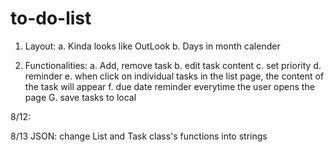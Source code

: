 # to-do-list

1. Layout:
    a. Kinda looks like OutLook
    b. Days in month calender 

2. Functionalities:
    a. Add, remove task 
    b. edit task content 
    c. set priority
    d. reminder
    e. when click on individual tasks in the list page, the content of the task will appear 
    f. due date reminder everytime the user opens the page
    G. save tasks to local

8/12:
    <!-- a. setStroage: when the page is refreshed, data stored prior to this fresh is stored as "nulls" instead of as the task objects with the properties" -->
    
8/13
    JSON: change List and Task class's functions into strings 